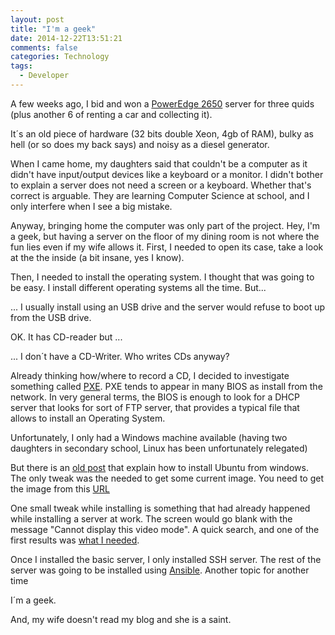 ```yaml
---
layout: post
title: "I'm a geek"
date: 2014-12-22T13:51:21
comments: false
categories: Technology
tags:
  - Developer
---
```



A few weeks ago, I bid and won a [PowerEdge 2650](http://www.dell.com/downloads/global/products/pedge/en/2650_specs.pdf)&nbsp;server for three quids (plus another 6 of renting a car and collecting it).


It´s an old piece of hardware (32 bits double Xeon, 4gb of RAM), bulky as hell (or so does my back says) and noisy as a diesel generator.


When I came home, my daughters said that couldn't be a computer as it didn't have input/output devices like a keyboard or a monitor. I didn't bother to explain a server does not need a screen or a keyboard. Whether that's correct is arguable. They are learning Computer Science at school, and I only interfere when I see a big mistake.


Anyway, bringing home the computer was only part of the project. Hey, I'm a geek, but having a server on the floor of my dining room is not where the fun lies even if my wife allows it. First, I needed to open its case, take a look at the the inside (a bit insane, yes I know).


Then, I needed to install the operating system. I thought that was going to be easy. I install different operating systems all the time. But...


... I usually install using an USB drive and the server would refuse to boot up from the USB drive.


OK. It has CD-reader but ...


... I don´t have a CD-Writer. Who writes CDs anyway?


Already thinking how/where to record a CD, I decided to investigate something called [PXE](http://en.wikipedia.org/wiki/Preboot_Execution_Environment). PXE tends to appear in many BIOS as install from the network. In very general terms, the BIOS is enough to look for a DHCP server that looks for sort of FTP server, that provides a typical file that allows to install an Operating System.


Unfortunately, I only had a Windows machine available (having two daughters in secondary school, Linux has been unfortunately relegated)


But there is an [old post](http://hugi.to/blog/archive/2006/12/23/ubuntu-pxe-install-via-windows) that explain how to install Ubuntu from windows. The only tweak was the needed to get some current image. You need to get the image from this [URL](ftp://archive.ubuntu.com/ubuntu/dists/trusty/main/installer-i386/current/images/netboot/netboot.tar.gz)


One small tweak while installing is something that had already happened while installing a server at work. The screen would go blank with the message "Cannot display this video mode". A quick search, and one of the first results was [what I needed](http://www.jonwitts.co.uk/archives/208).


Once I installed the basic server, I only installed SSH server. The rest of the server was going to be installed using [Ansible](http://www.ansible.com/home). Another topic for another time


I´m a geek.


And, my wife doesn't read my blog and she is a saint.
